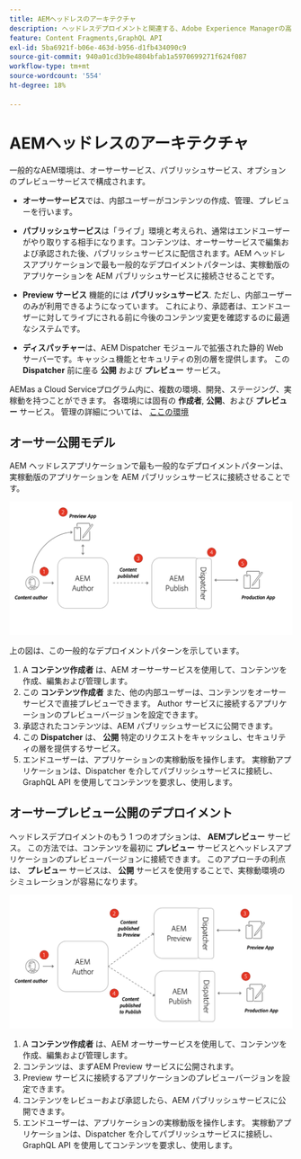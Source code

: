 ```yaml
---
title: AEMヘッドレスのアーキテクチャ
description: ヘッドレスデプロイメントと関連する、Adobe Experience Managerの高レベルアーキテクチャについて説明します。 AEM オーサーサービス、プレビューサービス、パブリッシュサービスの役割、およびヘッドレスアプリケーションで推奨されるデプロイメントパターンについて説明します。
feature: Content Fragments,GraphQL API
exl-id: 5ba6921f-b06e-463d-b956-d1fb434090c9
source-git-commit: 940a01cd3b9e4804bfab1a5970699271f624f087
workflow-type: tm+mt
source-wordcount: '554'
ht-degree: 18%

---
```


# AEMヘッドレスのアーキテクチャ

一般的なAEM環境は、オーサーサービス、パブリッシュサービス、オプションのプレビューサービスで構成されます。

* **オーサーサービス**&#x200B;では、内部ユーザーがコンテンツの作成、管理、プレビューを行います。

* **パブリッシュサービス**&#x200B;は「ライブ」環境と考えられ、通常はエンドユーザーがやり取りする相手になります。コンテンツは、オーサーサービスで編集および承認された後、パブリッシュサービスに配信されます。AEM ヘッドレスアプリケーションで最も一般的なデプロイメントパターンは、実稼動版のアプリケーションを AEM パブリッシュサービスに接続させることです。

* **Preview サービス** 機能的には **パブリッシュサービス**. ただし、内部ユーザーのみが利用できるようになっています。 これにより、承認者は、エンドユーザーに対してライブにされる前に今後のコンテンツ変更を確認するのに最適なシステムです。

* **ディスパッチャー**&#x200B;は、AEM Dispatcher モジュールで拡張された静的 Web サーバーです。キャッシュ機能とセキュリティの別の層を提供します。 この **Dispatcher** 前に座る **公開** および **プレビュー** サービス。

AEMas a Cloud Serviceプログラム内に、複数の環境、開発、ステージング、実稼動を持つことができます。 各環境には固有の **作成者**, **公開**、および **プレビュー** サービス。 管理の詳細については、 [ここの環境](/help/implementing/cloud-manager/manage-environments.md)

## オーサー公開モデル

AEM ヘッドレスアプリケーションで最も一般的なデプロイメントパターンは、実稼動版のアプリケーションを AEM パブリッシュサービスに接続させることです。

![オーサー公開アーキテクチャ](assets/autho-publish-architecture-diagram.png)

上の図は、この一般的なデプロイメントパターンを示しています。

1. A **コンテンツ作成者** は、AEM オーサーサービスを使用して、コンテンツを作成、編集および管理します。
1. この **コンテンツ作成者** また、他の内部ユーザーは、コンテンツをオーサーサービスで直接プレビューできます。 Author サービスに接続するアプリケーションのプレビューバージョンを設定できます。
1. 承認されたコンテンツは、AEM パブリッシュサービスに公開できます。
1. この **Dispatcher** は、 **公開** 特定のリクエストをキャッシュし、セキュリティの層を提供するサービス。
1. エンドユーザーは、アプリケーションの実稼動版を操作します。 実稼動アプリケーションは、Dispatcher を介してパブリッシュサービスに接続し、GraphQL API を使用してコンテンツを要求し、使用します。

## オーサープレビュー公開のデプロイメント

ヘッドレスデプロイメントのもう 1 つのオプションは、 **AEMプレビュー** サービス。 この方法では、コンテンツを最初に **プレビュー** サービスとヘッドレスアプリケーションのプレビューバージョンに接続できます。 このアプローチの利点は、 **プレビュー** サービスは、 **公開** サービスを使用することで、実稼動環境のシミュレーションが容易になります。

![オーサーのプレビューとパブリッシュのアーキテクチャ](assets/author-preview-publish-architecture-diagram.png)

1. A **コンテンツ作成者** は、AEM オーサーサービスを使用して、コンテンツを作成、編集および管理します。
1. コンテンツは、まずAEM Preview サービスに公開されます。
1. Preview サービスに接続するアプリケーションのプレビューバージョンを設定できます。
1. コンテンツをレビューおよび承認したら、AEM パブリッシュサービスに公開できます。
1. エンドユーザーは、アプリケーションの実稼動版を操作します。 実稼動アプリケーションは、Dispatcher を介してパブリッシュサービスに接続し、GraphQL API を使用してコンテンツを要求し、使用します。
